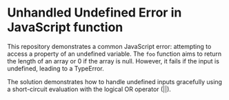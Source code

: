 # Unhandled Undefined Error in JavaScript function

This repository demonstrates a common JavaScript error: attempting to access a property of an undefined variable. The `foo` function aims to return the length of an array or 0 if the array is null. However, it fails if the input is undefined, leading to a TypeError.

The solution demonstrates how to handle undefined inputs gracefully using a short-circuit evaluation with the logical OR operator (||).